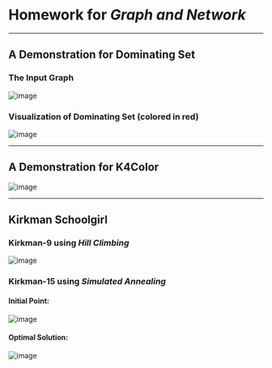 # Homework for *Graph and Network*
---
## A Demonstration for Dominating Set
### The Input Graph
![image](https://github.com/LinglanZhao/Graph-and-Network/blob/master/Results/DominatingSet(1).png)
### Visualization of Dominating Set (colored in red)
![image](https://github.com/LinglanZhao/Graph-and-Network/blob/master/Results/DominatingSet(2).png)

---
## A Demonstration for K4Color
![image](https://github.com/LinglanZhao/Graph-and-Network/blob/master/Results/K4Color.gif)

---
## Kirkman Schoolgirl
### Kirkman-9 using *Hill Climbing*
![image](https://github.com/LinglanZhao/Graph-and-Network/blob/master/Results/Kirkman9.png)
### Kirkman-15 using *Simulated Annealing*
#### Initial Point:
![image](https://github.com/LinglanZhao/Graph-and-Network/blob/master/Results/Kirkman15(1).png)
#### Optimal Solution:
![image](https://github.com/LinglanZhao/Graph-and-Network/blob/master/Results/Kirkman15(2).png)
